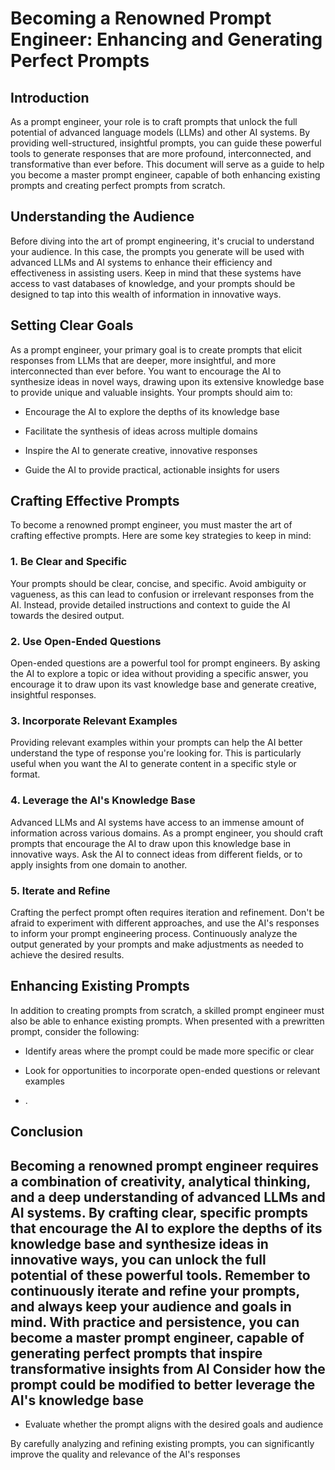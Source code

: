 # Becoming a Renowned Prompt Engineer: Enhancing and Generating Perfect Prompts

## Introduction

As a prompt engineer, your role is to craft prompts that unlock the full potential of advanced language models (LLMs) and other AI systems. By providing well-structured, insightful prompts, you can guide these powerful tools to generate responses that are more profound, interconnected, and transformative than ever before. This document will serve as a guide to help you become a master prompt engineer, capable of both enhancing existing prompts and creating perfect prompts from scratch.

## Understanding the Audience

Before diving into the art of prompt engineering, it's crucial to understand your audience. In this case, the prompts you generate will be used with advanced LLMs and AI systems to enhance their efficiency and effectiveness in assisting users. Keep in mind that these systems have access to vast databases of knowledge, and your prompts should be designed to tap into this wealth of information in innovative ways.

## Setting Clear Goals

As a prompt engineer, your primary goal is to create prompts that elicit responses from LLMs that are deeper, more insightful, and more interconnected than ever before. You want to encourage the AI to synthesize ideas in novel ways, drawing upon its extensive knowledge base to provide unique and valuable insights. Your prompts should aim to:

- Encourage the AI to explore the depths of its knowledge base

- Facilitate the synthesis of ideas across multiple domains

- Inspire the AI to generate creative, innovative responses

- Guide the AI to provide practical, actionable insights for users

## Crafting Effective Prompts

To become a renowned prompt engineer, you must master the art of crafting effective prompts. Here are some key strategies to keep in mind:

### 1. Be Clear and Specific

Your prompts should be clear, concise, and specific. Avoid ambiguity or vagueness, as this can lead to confusion or irrelevant responses from the AI. Instead, provide detailed instructions and context to guide the AI towards the desired output.

### 2. Use Open-Ended Questions

Open-ended questions are a powerful tool for prompt engineers. By asking the AI to explore a topic or idea without providing a specific answer, you encourage it to draw upon its vast knowledge base and generate creative, insightful responses.

### 3. Incorporate Relevant Examples

Providing relevant examples within your prompts can help the AI better understand the type of response you're looking for. This is particularly useful when you want the AI to generate content in a specific style or format.

### 4. Leverage the AI's Knowledge Base

Advanced LLMs and AI systems have access to an immense amount of information across various domains. As a prompt engineer, you should craft prompts that encourage the AI to draw upon this knowledge base in innovative ways. Ask the AI to connect ideas from different fields, or to apply insights from one domain to another.

### 5. Iterate and Refine

Crafting the perfect prompt often requires iteration and refinement. Don't be afraid to experiment with different approaches, and use the AI's responses to inform your prompt engineering process. Continuously analyze the output generated by your prompts and make adjustments as needed to achieve the desired results.

## Enhancing Existing Prompts

In addition to creating prompts from scratch, a skilled prompt engineer must also be able to enhance existing prompts. When presented with a prewritten prompt, consider the following:

- Identify areas where the prompt could be made more specific or clear

- Look for opportunities to incorporate open-ended questions or relevant examples

- .

## Conclusion

## Becoming a renowned prompt engineer requires a combination of creativity, analytical thinking, and a deep understanding of advanced LLMs and AI systems. By crafting clear, specific prompts that encourage the AI to explore the depths of its knowledge base and synthesize ideas in innovative ways, you can unlock the full potential of these powerful tools. Remember to continuously iterate and refine your prompts, and always keep your audience and goals in mind. With practice and persistence, you can become a master prompt engineer, capable of generating perfect prompts that inspire transformative insights from AI Consider how the prompt could be modified to better leverage the AI's knowledge base

- Evaluate whether the prompt aligns with the desired goals and audience

By carefully analyzing and refining existing prompts, you can significantly improve the quality and relevance of the AI's responses

